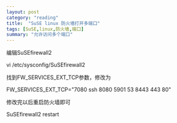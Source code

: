 ```yaml
---
layout: post
category: "reading"
title:  "SuSE linux 防火墙打开多端口"
tags: [SuSE,linux,防火墙,端口]
summary: "允许访问多个端口"
---
```



编辑SuSEfirewall2

vi /etc/sysconfig/SuSEfirewall2


找到FW_SERVICES_EXT_TCP参数，修改为

FW_SERVICES_EXT_TCP="7080 ssh 8080 5901 53 8443 443 80"


修改完以后重启防火墙即可

SuSEfirewall2  restart

